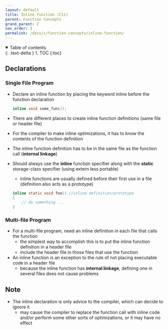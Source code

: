 ```yaml
---
layout: default
title: Inline Function (C11)
parent: Function Concepts
grand_parent: C
nav_order: 3
permalink: /docs/c/function-concepts/inline-function/
---
```


<details open markdown="block">
  <summary>
    Table of contents
  </summary>
  {: .text-delta }
1. TOC
{:toc}
</details>

## Declarations

### Single File Program

- Declare an inline function by placing the keyword inline before the function declaration

  ```C
  inline void some_func();
  ```

- There are different places to create inline function definitions (same file or header file)

- For the compiler to make inline optimizations, it has to know the contents of the function definition

- The inline function definition has to be in the same file as the function call (**internal linkage**)

- Should always use the **inline** function specifier along with the **static** storage-class specifier (using extern less portable)

  - inline functions are usually defined before their first use in a file (definition also acts as a prototype)

  ```C
  inline static void foo() //inline definition/prototype
  {
      // do something ... 
  }
  ```

### Multi-file Program

- For a multi-file program, need an inline definition in each file that calls the function
  - the simplest way to accomplish this is to put the inline function definition in a header file
  - include the header file in those files that use the function
- An inline function is an exception to the rule of not placing executable code in a header file
  - because the inline function has **internal linkage**, defining one in several files does not cause problems

## Note

- The inline declaration is only advice to the compiler, which can decide to ignore it
  - may cause the compiler to replace the function call with inline code and/or perform some other sorts of optimizations, or it may have no effect

